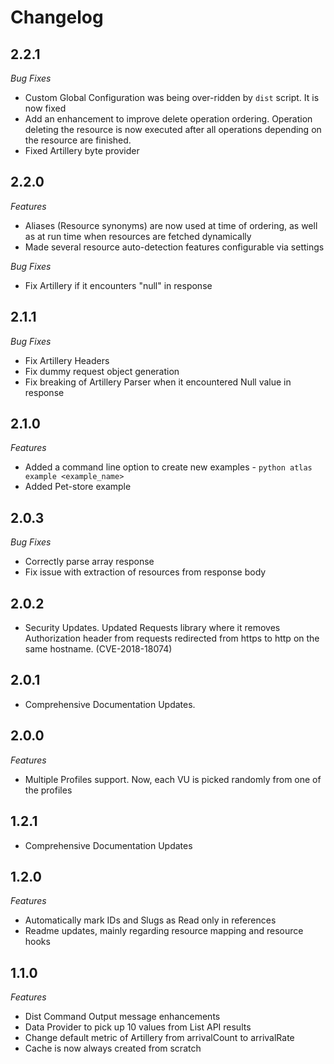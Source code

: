 Changelog
========

2.2.1
-----

*Bug Fixes*
- Custom Global Configuration was being over-ridden by `dist` script. It is now fixed
- Add an enhancement to improve delete operation ordering.
Operation deleting the resource is now executed after all operations depending on the resource are finished.
- Fixed Artillery byte provider


2.2.0
-----

*Features*
- Aliases (Resource synonyms) are now used at time of ordering, as well as at run time when resources are fetched dynamically
- Made several resource auto-detection features configurable via settings

*Bug Fixes*
- Fix Artillery if it encounters "null" in response


2.1.1
-----

*Bug Fixes*
- Fix Artillery Headers
- Fix dummy request object generation
- Fix breaking of Artillery Parser when it encountered Null value in response


2.1.0
-----

*Features*
- Added a command line option to create new examples - `python atlas example <example_name>`
- Added Pet-store example


2.0.3
-----

*Bug Fixes*
- Correctly parse array response
- Fix issue with extraction of resources from response body


2.0.2
-----

- Security Updates. Updated Requests library where it removes Authorization header from requests redirected from https to http on the same hostname. (CVE-2018-18074)


2.0.1
-----

- Comprehensive Documentation Updates.


2.0.0
-----

*Features*
- Multiple Profiles support. Now, each VU is picked randomly from one of the profiles


1.2.1
-----

- Comprehensive Documentation Updates


1.2.0
----

*Features*
- Automatically mark IDs and Slugs as Read only in references
- Readme updates, mainly regarding resource mapping and resource hooks


1.1.0
---

*Features*
- Dist Command Output message enhancements
- Data Provider to pick up 10 values from List API results
- Change default metric of Artillery from arrivalCount to arrivalRate
- Cache is now always created from scratch
